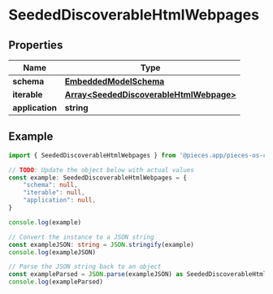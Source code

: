
# SeededDiscoverableHtmlWebpages


## Properties

Name | Type
------------ | -------------
**schema** | [**EmbeddedModelSchema**](EmbeddedModelSchema)
**iterable** | [**Array&lt;SeededDiscoverableHtmlWebpage&gt;**](SeededDiscoverableHtmlWebpage)
**application** | **string**

## Example

```typescript
import { SeededDiscoverableHtmlWebpages } from '@pieces.app/pieces-os-client'

// TODO: Update the object below with actual values
const example: SeededDiscoverableHtmlWebpages = {
    "schema": null,
    "iterable": null,
    "application": null,
}

console.log(example)

// Convert the instance to a JSON string
const exampleJSON: string = JSON.stringify(example)
console.log(exampleJSON)

// Parse the JSON string back to an object
const exampleParsed = JSON.parse(exampleJSON) as SeededDiscoverableHtmlWebpages
console.log(exampleParsed)
```


